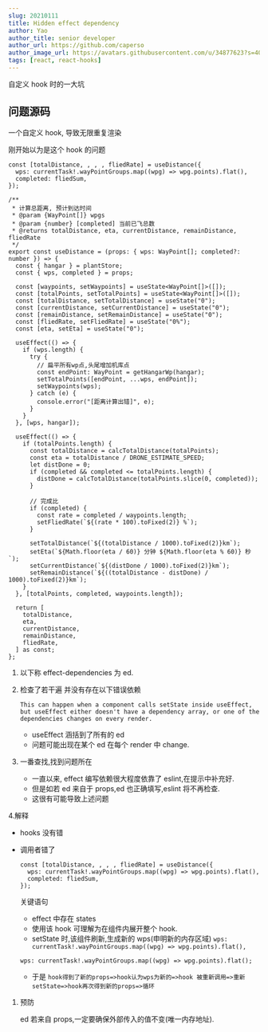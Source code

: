 ```yaml
---
slug: 20210111
title: Hidden effect dependency
author: Yao
author_title: senior developer
author_url: https://github.com/caperso
author_image_url: https://avatars.githubusercontent.com/u/34877623?s=400&u=8da3f1b8199cdbd5591ea229149fa663f2011065&v=4
tags: [react, react-hooks]
---
```


自定义 hook 时的一大坑

## 问题源码

一个自定义 hook, 导致无限重复渲染

刚开始以为是这个 hook 的问题

```tsx
const [totalDistance, , , , fliedRate] = useDistance({
  wps: currentTask!.wayPointGroups.map((wpg) => wpg.points).flat(),
  completed: fliedSum,
});
```

<!--truncate-->

```tsx
/**
 * 计算总距离, 预计到达时间
 * @param {WayPoint[]} wpgs
 * @param {number} [completed] 当前已飞总数
 * @returns totalDistance, eta, currentDistance, remainDistance, fliedRate
 */
export const useDistance = (props: { wps: WayPoint[]; completed?: number }) => {
  const { hangar } = plantStore;
  const { wps, completed } = props;

  const [waypoints, setWaypoints] = useState<WayPoint[]>([]);
  const [totalPoints, setTotalPoints] = useState<WayPoint[]>([]);
  const [totalDistance, setTotalDistance] = useState("0");
  const [currentDistance, setCurrentDistance] = useState("0");
  const [remainDistance, setRemainDistance] = useState("0");
  const [fliedRate, setFliedRate] = useState("0%");
  const [eta, setEta] = useState("0");

  useEffect(() => {
    if (wps.length) {
      try {
        // 扁平所有wp点,头尾增加机库点
        const endPoint: WayPoint = getHangarWp(hangar);
        setTotalPoints([endPoint, ...wps, endPoint]);
        setWaypoints(wps);
      } catch (e) {
        console.error("[距离计算出错]", e);
      }
    }
  }, [wps, hangar]);

  useEffect(() => {
    if (totalPoints.length) {
      const totalDistance = calcTotalDistance(totalPoints);
      const eta = totalDistance / DRONE_ESTIMATE_SPEED;
      let distDone = 0;
      if (completed && completed <= totalPoints.length) {
        distDone = calcTotalDistance(totalPoints.slice(0, completed));
      }

      // 完成比
      if (completed) {
        const rate = completed / waypoints.length;
        setFliedRate(`${(rate * 100).toFixed(2)} %`);
      }

      setTotalDistance(`${(totalDistance / 1000).toFixed(2)}km`);
      setEta(`${Math.floor(eta / 60)} 分钟 ${Math.floor(eta % 60)} 秒`);
      setCurrentDistance(`${(distDone / 1000).toFixed(2)}km`);
      setRemainDistance(`${((totalDistance - distDone) / 1000).toFixed(2)}km`);
    }
  }, [totalPoints, completed, waypoints.length]);

  return [
    totalDistance,
    eta,
    currentDistance,
    remainDistance,
    fliedRate,
  ] as const;
};
```

1. 以下称 effect-dependencies 为 ed.
2. 检查了若干遍 并没有存在以下错误依赖

   `This can happen when a component calls setState inside useEffect, but useEffect either doesn't have a dependency array, or one of the dependencies changes on every render.`

   - useEffect 涵括到了所有的 ed
   - 问题可能出现在某个 ed 在每个 render 中 change.

3. 一番查找,找到问题所在
   - 一直以来, effect 编写依赖很大程度依靠了 eslint,在提示中补充好.
   - 但是如若 ed 来自于 props,ed 也正确填写,eslint 将不再检查.
   - 这很有可能导致上述问题

4.解释

- hooks 没有错
- 调用者错了

  ```tsx
  const [totalDistance, , , , fliedRate] = useDistance({
    wps: currentTask!.wayPointGroups.map((wpg) => wpg.points).flat(),
    completed: fliedSum,
  });
  ```

  关键语句

  - effect 中存在 states
  - 使用该 hook 可理解为在组件内展开整个 hook.
  - setState 时,该组件刷新,生成新的 wps(申明新的内存区域)
    `wps: currentTask!.wayPointGroups.map((wpg) => wpg.points).flat(),`

  ```tsx
  wps: currentTask!.wayPointGroups.map((wpg) => wpg.points).flat();
  ```

  - 于是 `hook得到了新的props=>hook认为wps为新的=>hook 被重新调用=>重新setState=>hook再次得到新的props=>循环`

1. 预防

   ed 若来自 props,一定要确保外部传入的值不变(唯一内存地址).
